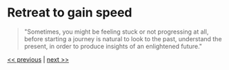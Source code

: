 # Retreat to gain speed

>"Sometimes, you might be feeling stuck or not progressing at all, before starting a journey is natural to look to the past, understand the present, in order to produce insights of an enlightened future."

[<< previous](3-the_inevitable_decision.md) | [next >>](5-building_from_purpose.md)
